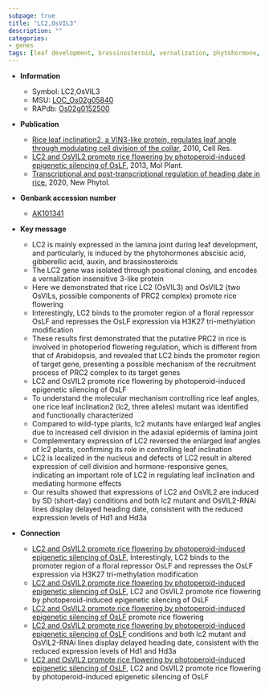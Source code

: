 ```yaml
---
subpage: true
title: "LC2,OsVIL3"
description: ""
categories:
- genes
tags: [leaf development, brassinosteroid, vernalization, phytohormone, flower, floral, auxin, leaf, cell division, heading date, lamina]
---
```


* **Information**  
    + Symbol: LC2,OsVIL3  
    + MSU: [LOC_Os02g05840](http://rice.plantbiology.msu.edu/cgi-bin/ORF_infopage.cgi?orf=LOC_Os02g05840)  
    + RAPdb: [Os02g0152500](http://rapdb.dna.affrc.go.jp/viewer/gbrowse_details/irgsp1?name=Os02g0152500)  

* **Publication**  
    + [Rice leaf inclination2, a VIN3-like protein, regulates leaf angle through modulating cell division of the collar](http://www.ncbi.nlm.nih.gov/pubmed?term=Rice+leaf+inclination2,+a+VIN3-like+protein,+regulates+leaf+angle+through+modulating+cell+division+of+the+collar%5BTitle%5D), 2010, Cell Res.
    + [LC2 and OsVIL2 promote rice flowering by photoperoid-induced epigenetic silencing of OsLF](http://www.ncbi.nlm.nih.gov/pubmed?term=LC2+and+OsVIL2+promote+rice+flowering+by+photoperoid-induced+epigenetic+silencing+of+OsLF%5BTitle%5D), 2013, Mol Plant.
    + [Transcriptional and post-transcriptional regulation of heading date in rice](http://www.ncbi.nlm.nih.gov/pubmed?term=Transcriptional+and+post-transcriptional+regulation+of+heading+date+in+rice%5BTitle%5D), 2020, New Phytol.

* **Genbank accession number**  
    + [AK101341](http://www.ncbi.nlm.nih.gov/nuccore/AK101341)

* **Key message**  
    + LC2 is mainly expressed in the lamina joint during leaf development, and particularly, is induced by the phytohormones abscisic acid, gibberellic acid, auxin, and brassinosteroids
    + The LC2 gene was isolated through positional cloning, and encodes a vernalization insensitive 3-like protein
    + Here we demonstrated that rice LC2 (OsVIL3) and OsVIL2 (two OsVILs, possible components of PRC2 complex) promote rice flowering
    + Interestingly, LC2 binds to the promoter region of a floral repressor OsLF and represses the OsLF expression via H3K27 tri-methylation modification
    + These results first demonstrated that the putative PRC2 in rice is involved in photoperiod flowering regulation, which is different from that of Arabidopsis, and revealed that LC2 binds the promoter region of target gene, presenting a possible mechanism of the recruitment process of PRC2 complex to its target genes
    + LC2 and OsVIL2 promote rice flowering by photoperoid-induced epigenetic silencing of OsLF
    + To understand the molecular mechanism controlling rice leaf angles, one rice leaf inclination2 (lc2, three alleles) mutant was identified and functionally characterized
    + Compared to wild-type plants, lc2 mutants have enlarged leaf angles due to increased cell division in the adaxial epidermis of lamina joint
    + Complementary expression of LC2 reversed the enlarged leaf angles of lc2 plants, confirming its role in controlling leaf inclination
    + LC2 is localized in the nucleus and defects of LC2 result in altered expression of cell division and hormone-responsive genes, indicating an important role of LC2 in regulating leaf inclination and mediating hormone effects
    + Our results showed that expressions of LC2 and OsVIL2 are induced by SD (short-day) conditions and both lc2 mutant and OsVIL2-RNAi lines display delayed heading date, consistent with the reduced expression levels of Hd1 and Hd3a

* **Connection**  
    + [LC2 and OsVIL2 promote rice flowering by photoperoid-induced epigenetic silencing of OsLF](http://www.ncbi.nlm.nih.gov/pubmed?term=LC2+and+OsVIL2+promote+rice+flowering+by+photoperoid-induced+epigenetic+silencing+of+OsLF%5BTitle%5D), Interestingly, LC2 binds to the promoter region of a floral repressor OsLF and represses the OsLF expression via H3K27 tri-methylation modification
    + [LC2 and OsVIL2 promote rice flowering by photoperoid-induced epigenetic silencing of OsLF](http://www.ncbi.nlm.nih.gov/pubmed?term=LC2+and+OsVIL2+promote+rice+flowering+by+photoperoid-induced+epigenetic+silencing+of+OsLF%5BTitle%5D), LC2 and OsVIL2 promote rice flowering by photoperoid-induced epigenetic silencing of OsLF
    + [LC2 and OsVIL2 promote rice flowering by photoperoid-induced epigenetic silencing of OsLF](two+OsVILs,+possible+components+of+PRC2+complex) promote rice flowering
    + [LC2 and OsVIL2 promote rice flowering by photoperoid-induced epigenetic silencing of OsLF](short-day) conditions and both lc2 mutant and OsVIL2-RNAi lines display delayed heading date, consistent with the reduced expression levels of Hd1 and Hd3a
    + [LC2 and OsVIL2 promote rice flowering by photoperoid-induced epigenetic silencing of OsLF](http://www.ncbi.nlm.nih.gov/pubmed?term=LC2+and+OsVIL2+promote+rice+flowering+by+photoperoid-induced+epigenetic+silencing+of+OsLF%5BTitle%5D), LC2 and OsVIL2 promote rice flowering by photoperoid-induced epigenetic silencing of OsLF



